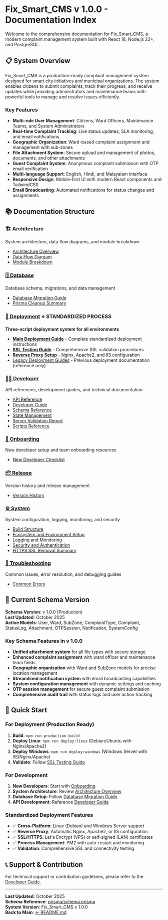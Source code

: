# Fix_Smart_CMS v 1.0.0 - Documentation Index

Welcome to the comprehensive documentation for Fix_Smart_CMS, a modern complaint management system built with React 18, Node.js 22+, and PostgreSQL.

## 📋 System Overview

Fix_Smart_CMS is a production-ready complaint management system designed for smart city initiatives and municipal organizations. The system enables citizens to submit complaints, track their progress, and receive updates while providing administrators and maintenance teams with powerful tools to manage and resolve issues efficiently.

### Key Features
- **Multi-role User Management**: Citizens, Ward Officers, Maintenance Teams, and System Administrators
- **Real-time Complaint Tracking**: Live status updates, SLA monitoring, and email notifications
- **Geographic Organization**: Ward-based complaint assignment and management with sub-zones
- **File Attachment System**: Secure upload and management of photos, documents, and other attachments
- **Guest Complaint System**: Anonymous complaint submission with OTP email verification
- **Multi-language Support**: English, Hindi, and Malayalam interface
- **Responsive Design**: Mobile-first UI with modern React components and TailwindCSS
- **Email Broadcasting**: Automated notifications for status changes and assignments

## 📚 Documentation Structure

### [🏗️ Architecture](./architecture/README.md)
System architecture, data flow diagrams, and module breakdown
- [Architecture Overview](./architecture/ARCHITECTURE_OVERVIEW.md)
- [Data Flow Diagram](./architecture/DATA_FLOW_DIAGRAM.md)
- [Module Breakdown](./architecture/MODULE_BREAKDOWN.md)

### [🗄️ Database](./database/README.md)
Database schema, migrations, and data management
- [Database Migration Guide](./database/DB_MIGRATION_GUIDE.md)
- [Prisma Cleanup Summary](./database/PRISMA_CLEANUP_SUMMARY.md)

### [🚀 Deployment](./deployment/README.md) ⭐ **STANDARDIZED PROCESS**
**Three-script deployment system for all environments**
- **[Main Deployment Guide](./deployment/README.md)** - Complete standardized deployment instructions
- **[SSL Testing Guide](./deployment/SSL_TESTING_GUIDE.md)** - Comprehensive SSL validation procedures
- **[Reverse Proxy Setup](./deployment/reverse_proxy_setup.md)** - Nginx, Apache2, and IIS configuration
- [Legacy Deployment Guides](./deployment/) - Previous deployment documentation (reference only)

### [👨‍💻 Developer](./developer/README.md)
API references, development guides, and technical documentation
- [API Reference](./developer/API_REFERENCE.md)
- [Developer Guide](./developer/DEVELOPER_GUIDE.md)
- [Schema Reference](./developer/SCHEMA_REFERENCE.md)
- [State Management](./developer/STATE_MANAGEMENT.md)
- [Server Validation Report](./developer/SERVER_VALIDATION_REPORT.md)
- [Scripts Reference](./developer/SCRIPTS_REFERENCE.md)

### [🎯 Onboarding](./onboarding/README.md)
New developer setup and team onboarding resources
- [New Developer Checklist](./onboarding/NEW_DEVELOPER_CHECKLIST.md)

### [📦 Release](./release/README.md)
Version history and release management
- [Version History](./release/VERSION_HISTORY.md)

### [⚙️ System](./system/README.md)
System configuration, logging, monitoring, and security
- [Build Structure](./system/BUILD_STRUCTURE.md)
- [Ecosystem and Environment Setup](./system/ECOSYSTEM_AND_ENV_SETUP.md)
- [Logging and Monitoring](./system/LOGGING_AND_MONITORING.md)
- [Security and Authentication](./system/SECURITY_AND_AUTHENTICATION.md)
- [HTTPS SSL Removal Summary](./system/HTTPS_SSL_REMOVAL_SUMMARY.md)

### [🔧 Troubleshooting](./troubleshooting/README.md)
Common issues, error resolution, and debugging guides
- [Common Errors](./troubleshooting/COMMON_ERRORS.md)

## 🔄 Current Schema Version

**Schema Version**: v 1.0.0 (Production)  
**Last Updated**: October 2025  
**Active Models**: User, Ward, SubZone, ComplaintType, Complaint, StatusLog, Attachment, OTPSession, Notification, SystemConfig

### Key Schema Features in v 1.0.0
- **Unified attachment system** for all file types with secure storage
- **Enhanced complaint assignment** with ward officer and maintenance team fields
- **Geographic organization** with Ward and SubZone models for precise location management
- **Streamlined notification system** with email broadcasting capabilities
- **System configuration management** with dynamic settings and caching
- **OTP session management** for secure guest complaint submission
- **Comprehensive audit trail** with status logs and user action tracking

## 🚀 Quick Start

### For Deployment (Production Ready)
1. **Build**: `npm run production-build`
2. **Deploy Linux**: `npm run deploy:linux` (Debian/Ubuntu with Nginx/Apache2)
3. **Deploy Windows**: `npm run deploy:windows` (Windows Server with IIS/Nginx/Apache)
4. **Validate**: Follow [SSL Testing Guide](./deployment/SSL_TESTING_GUIDE.md)

### For Development
1. **New Developers**: Start with [Onboarding](./onboarding/README.md)
2. **System Architecture**: Review [Architecture Overview](./architecture/README.md)
3. **Database Setup**: Follow [Database Migration Guide](./database/README.md)
4. **API Development**: Reference [Developer Guide](./developer/README.md)

### Standardized Deployment Features
- ✅ **Cross-Platform**: Linux (Debian) and Windows Server support
- ✅ **Reverse Proxy**: Automatic Nginx, Apache2, or IIS configuration
- ✅ **SSL/HTTPS**: Let's Encrypt (VPS) or self-signed (LAN) certificates
- ✅ **Process Management**: PM2 with auto-restart and monitoring
- ✅ **Validation**: Comprehensive SSL and connectivity testing

## 📞 Support & Contribution

For technical support or contribution guidelines, please refer to the [Developer Guide](./developer/DEVELOPER_GUIDE.md).

---

**Last Updated**: October 2025  
**Schema Reference**: [prisma/schema.prisma](../prisma/schema.prisma)  
**System Version**: Fix_Smart_CMS v 1.0.0  
**Back to Main**: [← README.md](../README.md)  